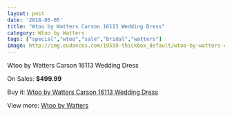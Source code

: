 ```yaml
---
layout: post
date: '2018-05-05'
title: "Wtoo by Watters Carson 16113 Wedding Dress"
category: Wtoo by Watters
tags: ["special","wtoo","sale","bridal","watters"]
image: http://img.eudances.com/19559-thickbox_default/wtoo-by-watters-carson-16113-wedding-dress.jpg
---
```

Wtoo by Watters Carson 16113 Wedding Dress

On Sales: **$499.99**
<a href="https://www.eudances.com/en/wtoo-by-watters/5816-wtoo-by-watters-carson-16113-wedding-dress.html"><amp-img layout="responsive" width="600" height="600" src="//img.eudances.com/19559-thickbox_default/wtoo-by-watters-carson-16113-wedding-dress.jpg" alt="Wtoo by Watters Carson 16113 Wedding Dress 0" /></a>
<a href="https://www.eudances.com/en/wtoo-by-watters/5816-wtoo-by-watters-carson-16113-wedding-dress.html"><amp-img layout="responsive" width="600" height="600" src="//img.eudances.com/19561-thickbox_default/wtoo-by-watters-carson-16113-wedding-dress.jpg" alt="Wtoo by Watters Carson 16113 Wedding Dress 1" /></a>
<a href="https://www.eudances.com/en/wtoo-by-watters/5816-wtoo-by-watters-carson-16113-wedding-dress.html"><amp-img layout="responsive" width="600" height="600" src="//img.eudances.com/19560-thickbox_default/wtoo-by-watters-carson-16113-wedding-dress.jpg" alt="Wtoo by Watters Carson 16113 Wedding Dress 2" /></a>

Buy it: [Wtoo by Watters Carson 16113 Wedding Dress](https://www.eudances.com/en/wtoo-by-watters/5816-wtoo-by-watters-carson-16113-wedding-dress.html "Wtoo by Watters Carson 16113 Wedding Dress")

View more: [Wtoo by Watters](https://www.eudances.com/en/49-wtoo-by-watters "Wtoo by Watters")